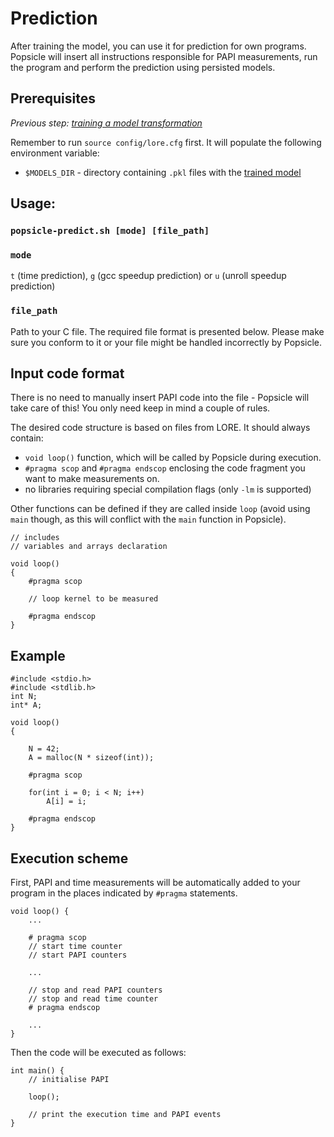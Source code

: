 # Prediction

After training the model, you can use it for prediction for own programs. Popsicle will insert all instructions responsible for PAPI measurements, run the program and perform the prediction using persisted models.


## Prerequisites

_Previous step: [training a model transformation](05_training.md)_

Remember to run `source config/lore.cfg` first. It will populate the following environment variable:

- `$MODELS_DIR` - directory containing `.pkl` files with the [trained model](05_training.md)


## Usage: 

### `popsicle-predict.sh [mode] [file_path]`

### `mode`
`t` (time prediction), `g` (gcc speedup prediction) or `u` (unroll speedup prediction)

### `file_path`
Path to your C file. The required file format is presented below. Please make sure you conform to it or your file might be handled incorrectly by Popsicle.


## Input code format

There is no need to manually insert PAPI code into the file - Popsicle will take care of this! You only need keep in mind a couple of rules.

The desired code structure is based on files from LORE. It should always contain:
* `void loop()` function, which will be called by Popsicle during execution. 
* `#pragma scop` and `#pragma endscop` enclosing the code fragment you want to make measurements on.
* no libraries requiring special compilation flags (only `-lm` is supported)

Other functions can be defined if they are called inside `loop` (avoid using `main` though, as this will conflict with the `main` function in Popsicle).

    // includes
    // variables and arrays declaration
    
    void loop()
    {
        #pragma scop
    
        // loop kernel to be measured
    
        #pragma endscop
    }


## Example

    #include <stdio.h>
    #include <stdlib.h>
    int N;
    int* A;
    
    void loop()
    {
    
        N = 42;
        A = malloc(N * sizeof(int));
    
        #pragma scop
        
        for(int i = 0; i < N; i++)
            A[i] = i;
                
        #pragma endscop
    }

## Execution scheme

First, PAPI and time measurements will be automatically added to your program in the places indicated by `#pragma` statements.

    void loop() {
        ...
        
        # pragma scop
        // start time counter
        // start PAPI counters
        
        ...
        
        // stop and read PAPI counters
        // stop and read time counter
        # pragma endscop
        
        ...
    }
    
    
Then the code will be executed as follows:
    
    int main() {
        // initialise PAPI
    
        loop();
    
        // print the execution time and PAPI events 
    }